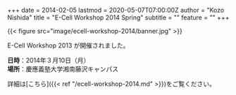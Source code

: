 +++
date = 2014-02-05
lastmod = 2020-05-07T07:00:00Z
author = "Kozo Nishida"
title = "E-Cell Workshop 2014 Spring"
subtitle = ""
feature = ""
+++

{{< figure src="image/ecell-workshop-2014/banner.jpg" >}}

E-Cell Workshop 2013 が開催されました。

**日時**：2014年３月10日（月）  
**場所**：慶應義塾大学湘南藤沢キャンパス

詳細は[こちら]({{< ref "/ecell-workshop-2014.md" >}})をご覧ください。
